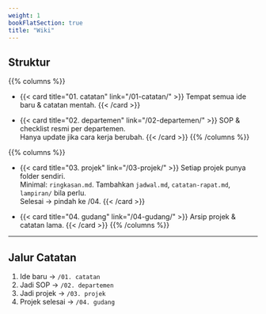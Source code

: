 ```yaml
---
weight: 1
bookFlatSection: true
title: "Wiki"
---
```



## Struktur

{{% columns %}}
- {{< card title="01. catatan" link="/01-catatan/" >}}
  Tempat semua ide baru & catatan mentah.
  {{< /card >}}

- {{< card title="02. departemen" link="/02-departemen/" >}}
  SOP & checklist resmi per departemen.  
  Hanya update jika cara kerja berubah.
  {{< /card >}}
{{% /columns %}}

{{% columns %}}
- {{< card title="03. projek" link="/03-projek/" >}}
  Setiap projek punya folder sendiri.  
  Minimal: `ringkasan.md`. Tambahkan `jadwal.md`, `catatan-rapat.md`, `lampiran/` bila perlu.  
  Selesai → pindah ke /04.
  {{< /card >}}

- {{< card title="04. gudang" link="/04-gudang/" >}}
  Arsip projek & catatan lama.
  {{< /card >}}
{{% /columns %}}

---

## Jalur Catatan
1. Ide baru → `/01. catatan`  
2. Jadi SOP → `/02. departemen`  
3. Jadi projek → `/03. projek`  
4. Projek selesai → `/04. gudang`
